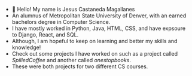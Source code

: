 - 👋 Hello! My name is Jesus Castaneda Magallanes
- An alumnus of Metropolitan State University of Denver, with an earned bachelors degree in Computer Science.
- I have mostly worked in Python, Java, HTML, CSS, and have expsoure to Django, React, and SQL. 
- Although, I am hopeful to keep on learning and better my skills and knowledge!
- Check out some projects I have worked on such as a project called _SpilledCoffee_ and another called _onestopbooks_.
- These were both projects for two different CS courses.


<!---
jcasta30/jcasta30 is a ✨ special ✨ repository because its `README.md` (this file) appears on your GitHub profile.
You can click the Preview link to take a look at your changes.
--->
